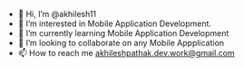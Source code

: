 - 👋 Hi, I’m @akhilesh11
- 👀 I’m interested in Mobile Application Development.
- 🌱 I’m currently learning Mobile Application Development
- 💞️ I’m looking to collaborate on any Mobile Appplication
- 📫 How to reach me akhileshpathak.dev.work@gmail.com

<!---
akhilesh11/akhilesh11 is a ✨ special ✨ repository because its `README.md` (this file) appears on your GitHub profile.
You can click the Preview link to take a look at your changes.
--->

